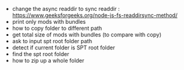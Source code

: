 - change the async readdir to sync readdir : https://www.geeksforgeeks.org/node-js-fs-readdirsync-method/
- print only mods with bundles
- how to copy folder to different path
- get total size of mods with bundles (to compare with copy)
- ask to input spt root folder path
- detect if current folder is SPT root folder
- find the spt root folder
- how to zip up a whole folder
